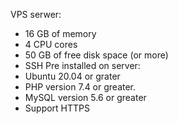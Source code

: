 VPS serwer:
* 16 GB of memory
* 4 CPU cores
* 50 GB of free disk space (or more)
* SSH
Pre installed on server:
* Ubuntu 20.04 or grater
* PHP version 7.4 or greater.
* MySQL version 5.6 or greater
* Support HTTPS
